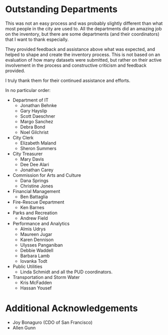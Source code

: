 # Outstanding Departments
This was not an easy process and was probably slightly different than what most people in the city are used to.  All the departments did an amazing job on the inventory, but there are some departments (and their coordinators) that I want to thank especially.  

They provided feedback and assistance above what was expected, and helped to shape and create the inventory process. This is not based on an evaluation of how many datasets were submitted, but rather on their active involvement in the process and constructive criticism and feedback provided.

I truly thank them for their continued assistance and efforts.

In no particular order:

* Department of IT
    - Jonathan Behnke
    - Gary Hayslip
    - Scott Daeschner
    - Margo Sanchez
    - Debra Bond
    - Noel Gilchrist
* City Clerk
    - Elizabeth Maland
    - Sheron Summers
* City Treasurer
    - Mary Davis
    - Dee Dee Alari
    - Jonathan Carey
* Commission for Arts and Culture
    - Dana Springs
    - Christine Jones
* Financial Management
    - Ben Battaglia
* Fire-Rescue Department
    - Ken Barnes
* Parks and Recreation
    - Andrew Field
* Performance and Analytics
    - Almis Udrys
    - Maureen Jugar
    - Karen Dennison
    - Ulysses Panganiban
    - Debbie Waddell
    - Barbara Lamb
    - Iovanka Todt
* Public Utilities
    - Linda Schmidt and all the PUD coordinators.
* Transportation and Storm Water
    - Kris McFadden
    - Hassan Yousef

# Additional Acknowledgements
* Joy Bonaguro (CDO of San Francisco)
* Allen Gunn 


